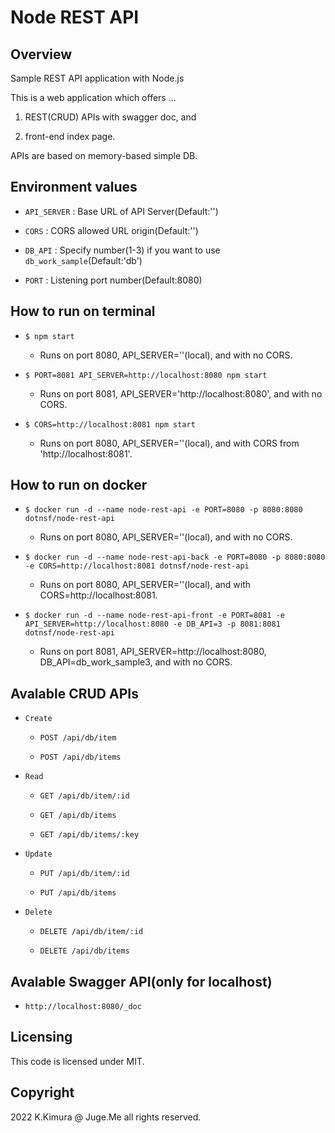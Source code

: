 # Node REST API

## Overview

Sample REST API application with Node.js

This is a web application which offers ...

1. REST(CRUD) APIs with swagger doc, and

2. front-end index page.

APIs are based on memory-based simple DB.


## Environment values

  - `API_SERVER` : Base URL of API Server(Default:'')

  - `CORS` : CORS allowed URL origin(Default:'')

  - `DB_API` : Specify number(1-3) if you want to use `db_work_sample`(Default:'db')

  - `PORT` : Listening port number(Default:8080)


## How to run on terminal

- `$ npm start`

  - Runs on port 8080, API_SERVER=''(local), and with no CORS.

- `$ PORT=8081 API_SERVER=http://localhost:8080 npm start`

  - Runs on port 8081, API_SERVER='http://localhost:8080', and with no CORS.

- `$ CORS=http://localhost:8081 npm start`

  - Runs on port 8080, API_SERVER=''(local), and with CORS from 'http://localhost:8081'.


## How to run on docker

- `$ docker run -d --name node-rest-api -e PORT=8080 -p 8080:8080 dotnsf/node-rest-api`

  - Runs on port 8080, API_SERVER=''(local), and with no CORS.

- `$ docker run -d --name node-rest-api-back -e PORT=8080 -p 8080:8080 -e CORS=http://localhost:8081 dotnsf/node-rest-api`

  - Runs on port 8080, API_SERVER=''(local), and with CORS=http://localhost:8081.

- `$ docker run -d --name node-rest-api-front -e PORT=8081 -e API_SERVER=http://localhost:8080 -e DB_API=3 -p 8081:8081 dotnsf/node-rest-api`

  - Runs on port 8081, API_SERVER=http://localhost:8080, DB_API=db_work_sample3, and with no CORS.


## Avalable CRUD APIs

- `Create`

  - `POST /api/db/item`

  - `POST /api/db/items`

- `Read`

  - `GET /api/db/item/:id`

  - `GET /api/db/items`

  - `GET /api/db/items/:key`

- `Update`

  - `PUT /api/db/item/:id`

  - `PUT /api/db/items`

- `Delete`

  - `DELETE /api/db/item/:id`

  - `DELETE /api/db/items`


## Avalable Swagger API(only for localhost)

- `http://localhost:8080/_doc`


## Licensing

This code is licensed under MIT.


## Copyright

2022 K.Kimura @ Juge.Me all rights reserved.

